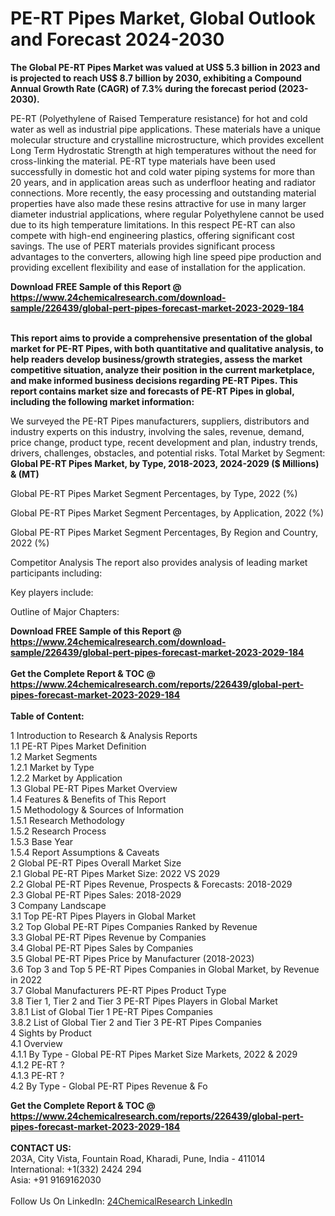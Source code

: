 <h1>PE-RT Pipes Market, Global Outlook and Forecast 2024-2030</h1><p><strong>The Global PE-RT Pipes Market was valued at US$ 5.3 billion in 2023 and is projected to reach US$ 8.7 billion by 2030, exhibiting a Compound Annual Growth Rate (CAGR) of 7.3% during the forecast period (2023-2030).</strong></p><p>
</p><p>PE-RT (Polyethylene of Raised Temperature resistance) for hot and cold water as well as industrial pipe applications. These materials have a unique molecular structure and crystalline microstructure, which provides excellent Long Term Hydrostatic Strength at high temperatures without the need for cross-linking the material. PE-RT type materials have been used successfully in domestic hot and cold water piping systems for more than 20 years, and in application areas such as underfloor heating and radiator connections. More recently, the easy processing and outstanding material properties have also made these resins attractive for use in many larger diameter industrial applications, where regular Polyethylene cannot be used due to its high temperature limitations. In this respect PE-RT can also compete with high-end engineering plastics, offering significant cost savings. The use of PERT materials provides significant process advantages to the converters, allowing high line speed pipe production and providing excellent flexibility and ease of installation for the application.</p><div><b>Download FREE Sample of this Report @ 
            <a href="https://www.24chemicalresearch.com/download-sample/226439/global-pert-pipes-forecast-market-2023-2029-184">
            https://www.24chemicalresearch.com/download-sample/226439/global-pert-pipes-forecast-market-2023-2029-184</a></b></div><br><p>
</p><p><strong>This report aims to provide a comprehensive presentation of the global market for PE-RT Pipes, with both quantitative and qualitative analysis, to help readers develop business/growth strategies, assess the market competitive situation, analyze their position in the current marketplace, and make informed business decisions regarding PE-RT Pipes. This report contains market size and forecasts of PE-RT Pipes in global, including the following market information:</strong></p><p>
</p><p>
We surveyed the PE-RT Pipes manufacturers, suppliers, distributors and industry experts on this industry, involving the sales, revenue, demand, price change, product type, recent development and plan, industry trends, drivers, challenges, obstacles, and potential risks.
Total Market by Segment:
<strong>Global PE-RT Pipes Market, by Type, 2018-2023, 2024-2029 ($ Millions) &amp; (MT)</strong></p><p>
Global PE-RT Pipes Market Segment Percentages, by Type, 2022 (%)</p><p>
</p><p>
Global PE-RT Pipes Market Segment Percentages, by Application, 2022 (%)</p><p>
</p><p>
Global PE-RT Pipes Market Segment Percentages, By Region and Country, 2022 (%)</p><p>
</p><p>
Competitor Analysis
The report also provides analysis of leading market participants including:</p><p>
</p><p>
Key players include:</p><p>
</p><p>
Outline of Major Chapters:</p><p>
</p><div><b>Download FREE Sample of this Report @ 
            <a href="https://www.24chemicalresearch.com/download-sample/226439/global-pert-pipes-forecast-market-2023-2029-184">
            https://www.24chemicalresearch.com/download-sample/226439/global-pert-pipes-forecast-market-2023-2029-184</a></b></div><br><div><b>Get the Complete Report & TOC @ 
            <a href="https://www.24chemicalresearch.com/reports/226439/global-pert-pipes-forecast-market-2023-2029-184">
            https://www.24chemicalresearch.com/reports/226439/global-pert-pipes-forecast-market-2023-2029-184</a></b></div><br>
            <b>Table of Content:</b><p>1 Introduction to Research & Analysis Reports<br />
    1.1 PE-RT Pipes Market Definition<br />
    1.2 Market Segments<br />
        1.2.1 Market by Type<br />
        1.2.2 Market by Application<br />
    1.3 Global PE-RT Pipes Market Overview<br />
    1.4 Features & Benefits of This Report<br />
    1.5 Methodology & Sources of Information<br />
        1.5.1 Research Methodology<br />
        1.5.2 Research Process<br />
        1.5.3 Base Year<br />
        1.5.4 Report Assumptions & Caveats<br />
2 Global PE-RT Pipes Overall Market Size<br />
    2.1 Global PE-RT Pipes Market Size: 2022 VS 2029<br />
    2.2 Global PE-RT Pipes Revenue, Prospects & Forecasts: 2018-2029<br />
    2.3 Global PE-RT Pipes Sales: 2018-2029<br />
3 Company Landscape<br />
    3.1 Top PE-RT Pipes Players in Global Market<br />
    3.2 Top Global PE-RT Pipes Companies Ranked by Revenue<br />
    3.3 Global PE-RT Pipes Revenue by Companies<br />
    3.4 Global PE-RT Pipes Sales by Companies<br />
    3.5 Global PE-RT Pipes Price by Manufacturer (2018-2023)<br />
    3.6 Top 3 and Top 5 PE-RT Pipes Companies in Global Market, by Revenue in 2022<br />
    3.7 Global Manufacturers PE-RT Pipes Product Type<br />
    3.8 Tier 1, Tier 2 and Tier 3 PE-RT Pipes Players in Global Market<br />
        3.8.1 List of Global Tier 1 PE-RT Pipes Companies<br />
        3.8.2 List of Global Tier 2 and Tier 3 PE-RT Pipes Companies<br />
4 Sights by Product<br />
    4.1 Overview<br />
        4.1.1 By Type - Global PE-RT Pipes Market Size Markets, 2022 & 2029<br />
        4.1.2 PE-RT ?<br />
        4.1.3 PE-RT ?<br />
    4.2 By Type - Global PE-RT Pipes Revenue & Fo</p><div><b>Get the Complete Report & TOC @ 
            <a href="https://www.24chemicalresearch.com/reports/226439/global-pert-pipes-forecast-market-2023-2029-184">
            https://www.24chemicalresearch.com/reports/226439/global-pert-pipes-forecast-market-2023-2029-184</a></b></div><br><b>CONTACT US:</b><br>
            203A, City Vista, Fountain Road, Kharadi, Pune, India - 411014<br>
            International: +1(332) 2424 294<br>
            Asia: +91 9169162030 <br><br>
            Follow Us On LinkedIn: <a href="https://www.linkedin.com/company/24chemicalresearch/">24ChemicalResearch LinkedIn</a>